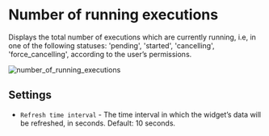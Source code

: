 # Number of running executions
Displays the total number of executions which are currently running, i.e, in one of the following statuses: 'pending', 'started', 'cancelling', 'force_cancelling', according to the user’s permissions.

![number_of_running_executions](https://docs.cloudify.co/latest/images/ui/widgets/num_of_running_executions.png)


## Settings

* `Refresh time interval` - The time interval in which the widget’s data will be refreshed, in seconds. Default: 10 seconds.
